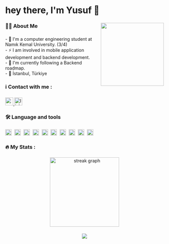 <h1 align="left">hey there, I'm Yusuf 👋</h1>

###

<img align="right" height="200" src="https://media3.giphy.com/media/v1.Y2lkPTc5MGI3NjExZnF6eDhhdXJhNm5zY2ExdmozMWRzNms3dWl3b3pqYTMyejA1cGMwbSZlcD12MV9pbnRlcm5hbF9naWZfYnlfaWQmY3Q9Zw/fCsBD0QEK3YGs/giphy.gif"  />

###

<h3 align="left">👩‍💻  About Me</h3>

###

<p align="left">- 🎒 I'm a computer engineering student at Namık Kemal University. (3/4)<br>- ⚡ I am involved in mobile application development and backend development.<br>- 🦿 I'm currently following a Backend roadmap.<br>- 📍  İstanbul, Türkiye</p>

###


<h3 align="left">ℹ️ Contact with me :</h3>

###

<div align="left">
  <a href="mailto:yusuftalhaklc@gmail.com" target="_blank">
    <img src="https://img.shields.io/static/v1?message=Gmail&logo=gmail&label=&color=D14836&logoColor=white&labelColor=&style=for-the-badge" height="25" alt="gmail logo"  />
  </a>
  <a href="https://www.linkedin.com/in/yusuftalhaklc/" target="_blank">
    <img src="https://img.shields.io/static/v1?message=LinkedIn&logo=linkedin&label=&color=0077B5&logoColor=white&labelColor=&style=for-the-badge" height="25" alt="linkedin logo"  />
  </a>
</div>

###

<h3 align="left">🛠 Language and tools</h3>

###

<div align="left">
  <img src="https://img.shields.io/badge/Go-00ADD8?logo=go&logoColor=white&style=for-the-badge" height="20" alt="go logo"  />
  <img width="1" />
  <img src="https://img.shields.io/badge/Python-3776AB?logo=python&logoColor=white&style=for-the-badge" height="20" alt="python logo"  />
  <img width="1" />
  <img src="https://img.shields.io/badge/Kotlin-7F52FF?logo=kotlin&logoColor=white&style=for-the-badge" height="20" alt="kotlin logo"  />
  <img width="1" />
  <img src="https://img.shields.io/badge/Android-3DDC84?logo=android&logoColor=black&style=for-the-badge" height="20" alt="android logo"  />
  <img width="1" />
  <img src="https://img.shields.io/badge/Flutter-02569B?logo=flutter&logoColor=white&style=for-the-badge" height="20" alt="flutter logo"  />
  <img width="1" />
  <img src="https://img.shields.io/badge/FastAPI-009688?logo=fastapi&logoColor=white&style=for-the-badge" height="20" alt="fastapi logo"  />
  <img width="1" />
  <img src="https://img.shields.io/badge/Firebase-FFCA28?logo=firebase&logoColor=black&style=for-the-badge" height="20" alt="firebase logo"  />
  <img width="1" />
  <img src="https://img.shields.io/badge/PostgreSQL-4169E1?logo=postgresql&logoColor=white&style=for-the-badge" height="20" alt="postgresql logo"  />
  <img width="1" />
  <img src="https://img.shields.io/badge/MongoDB-47A248?logo=mongodb&logoColor=white&style=for-the-badge" height="20" alt="mongodb logo"  />
  <img width="1" />
  <img src="https://img.shields.io/badge/Postman-FF6C37?logo=postman&logoColor=black&style=for-the-badge" height="20" alt="postman logo"  />
</div>

###

<h3 align="left">🔥   My Stats :</h3>

###

<div align="center">
  <img src="https://streak-stats.demolab.com?user=yusuftalhaklc&locale=en&mode=daily&theme=dark&hide_border=false&border_radius=5&order=3" height="220" alt="streak graph"  />
</div>

###

<div align="center">
  <img src="https://visitor-badge.laobi.icu/badge?page_id=yusuftalhaklc.yusuftalhaklc&"  />
</div>
